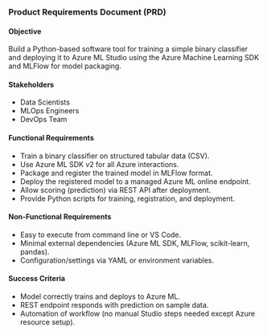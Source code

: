### Product Requirements Document (PRD)

#### Objective

Build a Python-based software tool for training a simple binary classifier and deploying it to Azure ML Studio using the Azure Machine Learning SDK and MLFlow for model packaging.

#### Stakeholders

- Data Scientists
- MLOps Engineers
- DevOps Team

#### Functional Requirements

- Train a binary classifier on structured tabular data (CSV).
- Use Azure ML SDK v2 for all Azure interactions.
- Package and register the trained model in MLFlow format.
- Deploy the registered model to a managed Azure ML online endpoint.
- Allow scoring (prediction) via REST API after deployment.
- Provide Python scripts for training, registration, and deployment.

#### Non-Functional Requirements

- Easy to execute from command line or VS Code.
- Minimal external dependencies (Azure ML SDK, MLFlow, scikit-learn, pandas).
- Configuration/settings via YAML or environment variables.

#### Success Criteria

- Model correctly trains and deploys to Azure ML.
- REST endpoint responds with prediction on sample data.
- Automation of workflow (no manual Studio steps needed except Azure resource setup).
